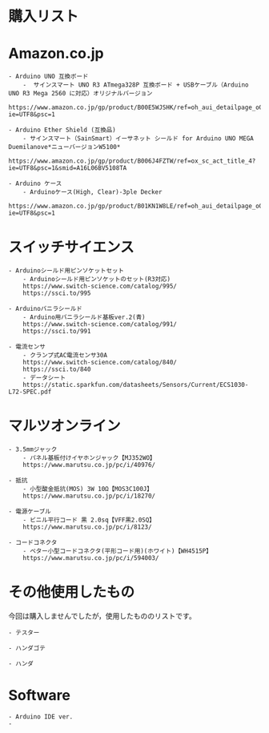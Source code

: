 # 購入リスト

# Amazon.co.jp

	- Arduino UNO 互換ボード
		-  サインスマート UNO R3 ATmega328P 互換ボード + USBケーブル（Arduino UNO R3 Mega 2560 に対応）オリジナルバージョン
					https://www.amazon.co.jp/gp/product/B00E5WJSHK/ref=oh_aui_detailpage_o00_s00?ie=UTF8&psc=1

	- Arduino Ether Shield (互換品)
		- サインスマート（SainSmart）イーサネット シールド for Arduino UNO MEGA Duemilanove*ニューバージョンW5100*
		https://www.amazon.co.jp/gp/product/B006J4FZTW/ref=ox_sc_act_title_4?ie=UTF8&psc=1&smid=A16L06BV5108TA

	- Arduino ケース
		- Arduinoケース(High, Clear)-3ple Decker
		https://www.amazon.co.jp/gp/product/B01KN1W8LE/ref=oh_aui_detailpage_o00_s00?ie=UTF8&psc=1


# スイッチサイエンス

	- Arduinoシールド用ピンソケットセット
		- Arduinoシールド用ピンソケットのセット(R3対応)
		https://www.switch-science.com/catalog/995/
		https://ssci.to/995

	- Arduinoバニラシールド
		- Arduino用バニラシールド基板ver.2(青)
		https://www.switch-science.com/catalog/991/
		https://ssci.to/991

	- 電流センサ
		- クランプ式AC電流センサ30A
		https://www.switch-science.com/catalog/840/
		https://ssci.to/840
		- データシート
		https://static.sparkfun.com/datasheets/Sensors/Current/ECS1030-L72-SPEC.pdf


# マルツオンライン

	- 3.5mmジャック
		- パネル基板付けイヤホンジャック【MJ352WO】
		https://www.marutsu.co.jp/pc/i/40976/

	- 抵抗
		- 小型酸金抵抗(MOS) 3W 10Ω【MOS3C100J】
		https://www.marutsu.co.jp/pc/i/18270/

	- 電源ケーブル
		- ビニル平行コード 黒 2.0sq【VFF黒2.0SQ】
		https://www.marutsu.co.jp/pc/i/8123/

	- コードコネクタ
		- ベター小型コードコネクタ(平形コード用)(ホワイト)【WH4515P】
		https://www.marutsu.co.jp/pc/i/594003/

# その他使用したもの
今回は購入しませんでしたが，使用したもののリストです。

	- テスター
	
	- ハンダゴテ
	
	- ハンダ

# Software
	- Arduino IDE ver.
	- 

